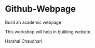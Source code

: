 # Github-Webpage
Build an academic webpage

This workshop will help in building website

Harshal Chaudhari